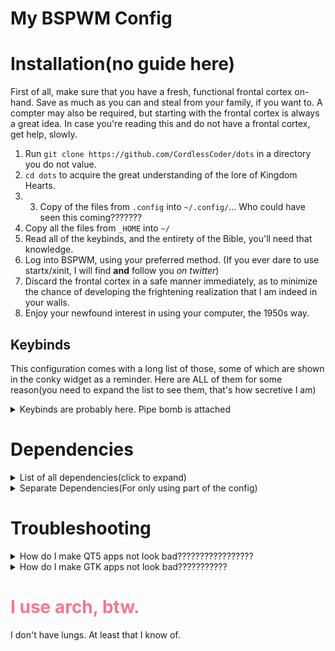 # My BSPWM Config

# Installation(no guide here)

First of all, make sure that you have a fresh, functional frontal cortex on-hand. Save as much as you can and steal from your family, if you want to. A compter may also be required, but starting with the frontal cortex is always a great idea. In case you're reading this and do not have a frontal cortex, get help, slowly.

1. Run `git clone https://github.com/CordlessCoder/dots` in a directory you do not value.
2. `cd dots` to acquire the great understanding of the lore of Kingdom Hearts.
3. 3. Copy of the files from `.config` into `~/.config/`... Who could have seen this coming???????
4. Copy all the files from `_HOME` into `~/`
5. Read all of the keybinds, and the entirety of the Bible, you'll need that knowledge.
6. Log into BSPWM, using your preferred method. (If you ever dare to use startx/xinit, I will find **and** follow you _on twitter_)
7. Discard the frontal cortex in a safe manner immediately, as to minimize the chance of developing the frightening realization that I am indeed in your walls.
8. Enjoy your newfound interest in using your computer, the 1950s way.

## Keybinds

This configuration comes with a long list of those, some of which are shown in the conky widget as a reminder. Here are ALL of them for some reason(you need to expand the list to see them, that's how secretive I am)

<details><summary>Keybinds are probably here. Pipe bomb is attached</summary>

| Keybind                     | Function                                                           |
| :-------------------------- | ------------------------------------------------------------------ |
| Alt+Ctrl+T                  | Open terminal emulator(kitty)                                      |
| Meta+Enter                  | Alternative to ^                                                   |
| Alt+Space                   | Application launcher(rofi)                                         |
| Meta+C                      | Open NeoVim                                                        |
| Meta+Shift+C                | Open Firefox(developer edition)                                    |
| Meta+Ctrl+C                 | Open VSCode                                                        |
| Meta+E                      | Open File Manager(thunar)                                          |
| Ctrl+Shift+Q                | Close the focused **window**                                       |
| Meta+Ctrl+Shift+Q           | ^ but with all windows of the app                                  |
| PrintScreen                 | Selection Screenshot(saved to **/tmp**)                            |
| Meta+PrntScr                | ^ but saved to ~/Screenshots                                       |
| Meta+N                      | Color picker(picked color is saved into the clipboard)             |
| Meta+Space                  | Switch languages(configruable in ~/.config/sxhkd/change_layout.py) |
| Alt+Tab                     | Somewhat Windows-like workspace local **window** switching         |
| Meta+Tab                    | ^ but with workspaces                                              |
| Meta+R                      | Rotates windows 90 degrees around the parent window                |
| Meta+Y                      | Send the focused node to the (newest) preselection                 |
| Meta+**T**                  | Set the node state to **tiled**                                    |
| Meta+**Shift+T**            | ^ but to **pseudo_tiled**                                          |
| Meta+**S**                  | ^ but to **floating(stacked)**                                     |
| Meta+**F**                  | ^ but to **fullscreen**                                            |
| Meta+Ctrl+M                 | Set the focused node's flags to **marked**                         |
| Meta+Ctrl+X                 | ^ but to **locked**                                                |
| Meta+Ctrl+Y                 | ^ but to **sticky**                                                |
| Meta+Ctrl+Z                 | ^ but to **private**                                               |
| Meta+[HJKL]                 | Focus the node in the given direction(vim-like)                    |
| Meta+**Shift**+[HJKL]       | Send(move) the node in the given direction(vim-like)               |
| Meta+P                      | Focus the **parent** of the currently selected node                |
| Meta+B                      | ^ same but the **brother**                                         |
| Meta+`,`[**comma**]         | Focus the node for the path jump of **second**                     |
| Meta+`.`[**period**]        | ^ same but to the **first**                                        |
| Meta+`[`[**left bracket**]  | focus the **next** workspace of the current monitor                |
| Meta+`[`[**right bracket**] | ^ but the **previous**                                             |
| Meta+**O**                  | Focus the **older** node in the node history                       |
| Meta+**I**                  | ^ but the **newer**                                                |
| Meta+[1-9,0]                | Focus the given workspace                                          |
| Meta+**Shift**+[1-9,0]      | Send the focused window to the given workspace                     |
| Meta+Ctrl+[HJKL]            | Preselect in the given direction(vim-like)                         |
| Meta+Ctrl+[1-9]             | Preselect the ratio                                                |
| Meta+Ctrl+Space             | Cancel the preselection for the focused **node**                   |
| Meta+Ctrl+**Shift**+Space   | Cancel the preselection for the focused **desktop**                |
| Meta+Alt+[HJKL]             | **Expand** a window by moving one of it's sides **outward**        |
| Meta+Alt+**Shift**+[HJKL]   | **Contract** a window by moving one of it's sides **inward**       |
| Meta+[Left,Down,Up,Right]   | Move a floating window in a given direction                        |
| Meta+M                      | Alternate between tiled and monacle layouts                        |
| Meta+G                      | Draw resize(send window to drawn rectangle)                        |
| Meta+Alt+Plus/Equal         | Increase border size by 2                                          |
| Meta+Alt+Minus              | Decrease border size by 2                                          |
| Ctrl+Meta+Alt+L             | Lock the screen(with i3lock-color)                                 |
| Meta+Escape                 | Reloads sxhkd config                                               |
| Meta+Alt+R                  | Reload BSPWM                                                       |
| Meta+Alt+Q                  | Quit BSPWM                                                         |

</details>

# Dependencies

<details><summary>List of all dependencies(click to expand)</summary>
<pre>fish kitty nerd-fonts-fira-code adobe-source-code-pro-fonts ttf-icomoon-feather otf-raleway ttf-ubuntu-font-family nerd-fonts-fantasque-sans-mono cantarell-fonts oxygen-cursors ant-dracula-kvantum-theme-git xdo xdotool wmctrl slop polybar picom-jonaburg-fix glava rofi sxhkd scrot feh dunst conky playerctl xorg-xprop i3lock-color xclip xcolor vim-plug npm go</pre>
</details>

<details><summary> Separate Dependencies(For only using part of the config)</summary>

## Required for WM Funcitonality:

- fish
- kitty
- nerd-fonts-fira-code
- adobe-source-code-pro-fonts
- ttf-icomoon-feather
- nerd-fonts-fantasque-sans-mono
- cantarell-fonts
- oxygen-cursors
- xdo
- xdotool
- wmctrl
- slop
- polybar
- picom-jonaburg-fix
- rofi
- sxhkd
- scrot
- feh
- dunst
- playerctl
- xorg-xprop
- i3lock-color
- xclip
- xcolor

**Easy to copy list:** <pre>fish kitty nerd-fonts-fira-code adobe-source-code-pro-fonts ttf-icomoon-feather nerd-fonts-fantasque-sans-mono cantarell-fonts oxygen-cursors xdo xdotool wmctrl slop polybar picom-jonaburg-fix rofi sxhkd scrot feh dunst playerctl xorg-xprop i3lock-color xclip xcolor</pre>

## NeoVim Requirements

- neovim
- vim-plug
- npm
- go

## Conky Requirements

- conky
- otf-raleway
- ttf-ubuntu-font-family

## Visualiser

- GLava[`glava`]

</details>

# Troubleshooting

<details><summary>How do I make QT5 apps not look bad?????????????????</summary>

1. Install QT5CT
2. Get weird error
3. Try to find a solution
4. BASH your skull against the table, repeatedly
5. Read this line
6. Create a file `/etc/X11/Xsession.d/100-qt5ct`
7. Put this into it: <pre lang=bash>
   export QT_QPA_PLATFORMTHEME=qt5ct
   export QT_PLATFORMTHEME=qt5ct
   export QT_PLATFORM_PLUGIN=qt5ct
   export QT_AUTO_SCREEN_SCALE_FACTOR=0
   export QT_SCALE_FACTOR=1</pre>
8. Configure QT5CT and Kvantum engine to your superior tastes
9. Log out and back in/reload Xorg in another way(a crash will do)
10. Emerge from this experience, a devout buddhist.(OPTIONAL)

<details><summary> What the hell is Kvantum and where do I buy it? </summary>

- Install `Kvantum`
- Download a QT5 theme from either KDE store or the AUR
- Cry because you can't unzip it
- Install the entire KDE app suite while trying to unzip it
- Realize you can just use `unrar x *path*`
- You did not forget to substitute \*path\* with the correct path because you're a smart Arch boi
- Launch Kvantum and select QT5 theme you just extracted, then spend 20 minutes looking at built-in themes because you're indecisive
- Finally set the theme in Kvantum
- Feel immense pride for the sheer dissapointment your parents have just endured
</details>
<hr>
</details>
<details><summary> How do I make GTK apps not look bad??????????? </summary>

1. Install LXAppearance
2. Customize(using LXAppearance)
3. Enjoy your epic and original Gruvbox theme
</details>

<h1><span style="color:#f7768e">I use arch, btw.</span></h1>
I don't have lungs. At least that I know of.
